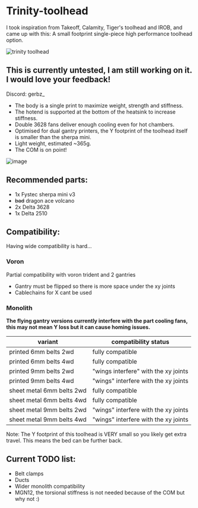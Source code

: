 
# __Trinity-toolhead__



I took inspiration from Takeoff, Calamity, Tiger's toolhead and IROB, and came up with this: 
A small footprint single-piece high performance toolhead option.

![trinity toolhead](https://github.com/user-attachments/assets/41433778-24b4-4971-bae2-0df017a28b86)



## This is currently untested, I am still working on it. I would love your feedback!

Discord: gerbz_

* The body is a single print to maximize weight, strength and stiffness.
* The hotend is supported at the bottom of the heatsink to increase stiffness.
* Double 3628 fans deliver enough cooling even for hot chambers.
* Optimised for dual gantry printers, the Y footprint of the toolhead itself is smaller than the sherpa mini.
* Light weight, estimated ~365g.
* The COM is on point!
  
![image](https://github.com/user-attachments/assets/4b7fee9b-9277-448e-b6ef-d20bfc20db1b)

## Recommended parts:
* 1x Fystec sherpa mini v3
* ~~bad~~ dragon ace volcano
* 2x Delta 3628
* 1x Delta 2510

## Compatibility:
Having wide compatibility is hard...

### Voron
Partial compatibility with voron trident and 2 gantries 
* Gantry must be flipped so there is more space under the xy joints
* Cablechains for X cant be used

### Monolith
**The flying gantry versions currently interfere with the part cooling fans, this may not mean Y loss but it can cause homing issues.**

| variant | compatibility status |
|---------------|------------------|
| printed 6mm belts 2wd | fully compatible |
| printed 6mm belts 4wd | fully compatible |
| printed 9mm belts 2wd | "wings interfere" with the xy joints |
| printed 9mm belts 4wd | "wings" interfere with the xy joints |
| sheet metal 6mm belts 2wd | fully compatible |
| sheet metal 6mm belts 4wd | fully compatible |
| sheet metal 9mm belts 2wd | "wings" interfere with the xy joints |
| sheet metal 9mm belts 4wd | "wings" interfere with the xy joints |

Note: The Y footprint of this toolhead is VERY small so you likely get extra travel. This means the bed can be further back.

## Current TODO list:
* Belt clamps
* Ducts
* Wider monolith compatibility
* MGN12, the torsional stiffness is not needed because of the COM but why not :) 
